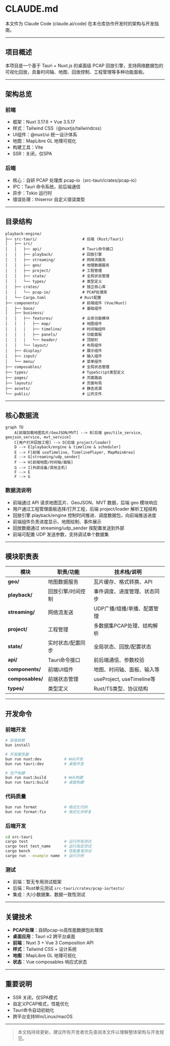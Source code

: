 # CLAUDE.md

本文件为 Claude Code (claude.ai/code) 在本仓库协作开发时的架构与开发指南。

---

## 项目概述

本项目是一个基于 Tauri + Nuxt.js 的桌面级 PCAP 回放引擎，支持网络数据包的可视化回放，具备时间轴、地图、回放控制、工程管理等多种功能面板。

---

## 架构总览

### 前端
- 框架：Nuxt 3.17.6 + Vue 3.5.17
- 样式：Tailwind CSS（@nuxtjs/tailwindcss）
- UI组件：@nuxt/ui 统一设计体系
- 地图：MapLibre GL 地理可视化
- 构建工具：Vite
- SSR：关闭，仅SPA

### 后端
- 核心：自研 PCAP 处理库 pcap-io（src-tauri/crates/pcap-io）
- IPC：Tauri 命令系统，前后端通信
- 异步：Tokio 运行时
- 错误处理：thiserror 自定义错误类型

---

## 目录结构

```
playback-engine/
├── src-tauri/                    # 后端 (Rust/Tauri)
│   ├── src/
│   │   ├── api/                  # Tauri命令接口
│   │   ├── playback/             # 回放引擎
│   │   ├── streaming/            # 网络流服务
│   │   ├── geo/                  # 地理数据服务
│   │   ├── project/              # 工程管理
│   │   ├── state/                # 全局状态管理
│   │   └── types/                # 类型定义
│   ├── crates/                   # 独立核心库
│   │   └── pcap-io/              # PCAP处理库
│   └── Cargo.toml               # Rust配置
├── components/                   # 前端组件 (Vue/Nuxt)
│   ├── base/                     # 基础组件
│   ├── business/
│   │   ├── features/             # 业务功能模块
│   │   │   ├── map/              # 地图组件
│   │   │   ├── timeline/         # 时间轴组件
│   │   │   ├── panels/           # 功能面板
│   │   │   └── header/           # 顶部栏
│   │   └── layout/               # 布局组件
│   ├── display/                  # 展示组件
│   ├── input/                    # 输入组件
│   └── menu/                     # 菜单组件
├── composables/                  # 全局状态管理
├── types/                        # TypeScript类型定义
├── pages/                        # 页面路由
├── layouts/                      # 页面布局
├── assets/                       # 静态资源
└── public/                       # 公共文件
```

---

## 核心数据流

```mermaid
graph TD
    A[前端加载地图瓦片/GeoJSON/MVT] --> B[后端 geo/tile_service, geojson_service, mvt_service]
    C[用户打开回放工程] --> D[后端 project/loader]
    D --> E[playback/engine & timeline & scheduler]
    E --> F[前端 useTimeline, TimelinePlayer, MapMainArea]
    E --> G[streaming/udp_sender]
    F --> H[前端地图/时间轴/面板]
    G --> I[外部设备/其他主机]
    F --> E
    F --> G
```

### 数据流说明
- 前端通过 API 请求地图瓦片、GeoJSON、MVT 数据，后端 geo 模块响应
- 用户通过工程管理面板选择/打开工程，后端 project/loader 解析工程结构
- 回放引擎 playback/engine 控制时间推进、调度数据包，向前端推送进度
- 前端组件负责进度显示、地图绘制、事件展示
- 回放数据通过 streaming/udp_sender 按配置发送到外部
- 前端可配置 UDP 发送参数，支持调试单个数据集

---

## 模块职责表

| 模块 | 职责/功能 | 技术栈/说明 |
|---|---|---|
| **geo/** | 地图数据服务 | 瓦片缓存、格式转换、API |
| **playback/** | 回放引擎/时间控制 | 事件调度、进度管理、状态同步 |
| **streaming/** | 网络流发送 | UDP广播/组播/单播、配置管理 |
| **project/** | 工程管理 | 多数据集PCAP处理、结构解析 |
| **state/** | 实时状态/配置同步 | 全局状态、回放/配置状态 |
| **api/** | Tauri命令接口 | 前后端通信、参数校验 |
| **components/** | 前端UI组件 | 地图、时间轴、面板、输入等 |
| **composables/** | 前端状态管理 | useProject, useTimeline等 |
| **types/** | 类型定义 | Rust/TS类型、协议结构 |

---

## 开发命令

### 前端开发
```bash
# 安装依赖
bun install

# 开发服务器
bun run nuxt:dev          # Web开发
bun run tauri:dev         # 桌面开发

# 生产构建
bun run nuxt:build        # Web构建
bun run tauri:build       # 桌面构建
```

### 代码质量
```bash
bun run format            # 格式化代码
bun run format:fix        # 格式化并修复
```

### 后端开发
```bash
cd src-tauri
cargo test                # 运行所有测试
cargo test test_name      # 运行指定测试
cargo bench               # 性能基准测试
cargo run --example name  # 运行示例
```

### 测试
- 前端：暂无专用测试框架
- 后端：Rust单元测试 `src-tauri/crates/pcap-io/tests/`
- 集成：大/小数据集、数据一致性测试

---

## 关键技术

- **PCAP处理**：自研pcap-io高性能数据包处理库
- **桌面应用**：Tauri v2 跨平台桌面
- **前端**：Nuxt 3 + Vue 3 Composition API
- **样式**：Tailwind CSS + 设计系统
- **地图**：MapLibre GL 地理可视化
- **状态**：Vue composables 响应式状态

---

## 重要说明

- SSR 关闭，仅SPA模式
- 自定义PCAP格式，性能优化
- Tauri命令自动初始化
- 跨平台支持Win/Linux/macOS

---

> 本文档持续更新，建议所有开发者优先查阅本文件以理解整体架构与开发规范。
